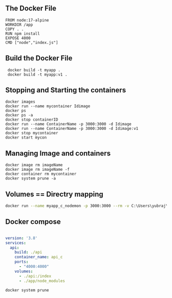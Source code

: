 ## The Docker File
```
FROM node:17-alpine
WORKDIR /app
COPY . .
RUN npm install
EXPOSE 4000
CMD ["node","index.js"]
```

## Build the Docker File
```
 docker build -t myapp .
 docker build -t myapp:v1 .
```
## Stopping and Starting the containers
```
docker images
docker run --name mycontainer Idimage
docker ps
docker ps -a
docker stop containerID
docker run --name ContainerName -p 3000:3000 -d Idimage
docker run --name ContainerName -p 3000:3000 -d Idimage:v1
docker stop mycontainer
docker start mycon

```

## Managing Image and containers

```
docker image rm imageName
docker image rm imageName -f
docker container rm mycontainer
docker system prune -a

 ```

## Volumes == Directry mapping
```bash
docker run --name myapp_c_nodemon -p 3000:3000 --rm -v C:\Users\yubraj\Desktop\Coding\Docker:/index -v /Docker/node_modules myapp:nodemon

```

## Docker compose
```yaml

version: '3.8'
services:
  api:
    build: ./api
    container_name: api_c
    ports:
      - "4000:4000"
    volumes:
      - ./api:/index
      - ./app/node_modules
```
```
docker system prune
```


  

